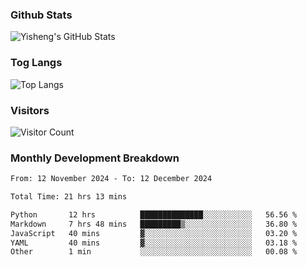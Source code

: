 ### Github Stats
![Yisheng's GitHub Stats](https://github-readme-stats-9qabuvhk1-gongyisheng.vercel.app/api?username=gongyisheng&count_private=true&show_icons=true)
### Tog Langs
![Top Langs](https://github-readme-stats-9qabuvhk1-gongyisheng.vercel.app/api/top-langs/?username=gongyisheng&layout=compact)
### Visitors
![Visitor Count](https://profile-counter.glitch.me/gongyisheng/count.svg)
### Monthly Development Breakdown
<!--START_SECTION:waka-->

```txt
From: 12 November 2024 - To: 12 December 2024

Total Time: 21 hrs 13 mins

Python       12 hrs          ██████████████░░░░░░░░░░░   56.56 %
Markdown     7 hrs 48 mins   █████████▒░░░░░░░░░░░░░░░   36.80 %
JavaScript   40 mins         ▓░░░░░░░░░░░░░░░░░░░░░░░░   03.20 %
YAML         40 mins         ▓░░░░░░░░░░░░░░░░░░░░░░░░   03.18 %
Other        1 min           ░░░░░░░░░░░░░░░░░░░░░░░░░   00.08 %
```

<!--END_SECTION:waka-->
